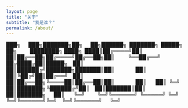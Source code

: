 ```yaml
---
layout: page
title: "关于"
subtitle: "我是谁？"
permalink: /about/
---
```





███╗&ensp;&ensp;&ensp;███╗███████╗██╗&ensp;&ensp;&ensp;██╗██████╗&ensp;███████╗&ensp;█████╗&ensp;██╗&ensp;&ensp;&ensp;&ensp;&ensp;████████╗
████╗&ensp;████║██╔════╝██║&ensp;&ensp;&ensp;██║██╔══██╗██╔════╝██╔══██╗██║&ensp;&ensp;&ensp;&ensp;&ensp;╚══██╔══╝
██╔████╔██║█████╗&ensp;&ensp;██║&ensp;&ensp;&ensp;██║██████╔╝███████╗███████║██║&ensp;&ensp;&ensp;&ensp;&ensp;&ensp;&ensp;&ensp;██║&ensp;&ensp;&ensp;
██║╚██╔╝██║██╔══╝&ensp;&ensp;██║&ensp;&ensp;&ensp;██║██╔══██╗╚════██║██╔══██║██║&ensp;&ensp;&ensp;&ensp;&ensp;&ensp;&ensp;&ensp;██║&ensp;&ensp;&ensp;
██║&ensp;╚═╝&ensp;██║███████╗╚██████╔╝██║&ensp;&ensp;██║███████║██║&ensp;&ensp;██║███████╗&ensp;&ensp;&ensp;██║&ensp;&ensp;&ensp;
╚═╝&ensp;&ensp;&ensp;&ensp;&ensp;╚═╝╚══════╝&ensp;╚═════╝&ensp;╚═╝&ensp;&ensp;╚═╝╚══════╝╚═╝&ensp;&ensp;╚═╝╚══════╝&ensp;&ensp;&ensp;╚═╝&ensp;&ensp; 
                                                                     

                                                                     


                                                                     



